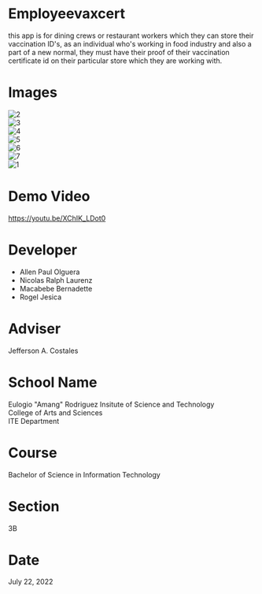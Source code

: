 # Employeevaxcert
  this app is for dining crews or restaurant workers which they can store their vaccination ID's, as an individual who's working in food industry and also a part of a new normal, they must have their proof of their vaccination certificate id on their particular store which they are working with.
# Images

![2](https://user-images.githubusercontent.com/109750859/180272337-cee9fb2e-d3e6-4ff7-8729-3d129e5506d9.png)<br />
![3](https://user-images.githubusercontent.com/109750859/180272343-a5977f4d-1c49-4bb9-9f9b-b3e4b16ce801.png)<br />
![4](https://user-images.githubusercontent.com/109750859/180272347-8fc6f912-a47c-45ea-8784-f0c29ee02dc8.png)<br />
![5](https://user-images.githubusercontent.com/109750859/180272352-be76909b-12c8-4493-a2bf-8ec63ce3fb17.png)<br />
![6](https://user-images.githubusercontent.com/109750859/180272354-a354118b-9767-4368-8509-5dd21ac0d54b.png)<br />
![7](https://user-images.githubusercontent.com/109750859/180272357-1d819662-4245-4427-8656-1ecb7c572e4e.png)<br />
![1](https://user-images.githubusercontent.com/109750859/180272360-fac0e86d-2d5a-4ce4-88b9-7697224a9df8.png)<br />

# Demo Video
https://youtu.be/XChIK_LDot0
# Developer
* Allen Paul Olguera
* Nicolas Ralph Laurenz
* Macabebe Bernadette
* Rogel Jesica
# Adviser
Jefferson A. Costales
# School Name
Eulogio "Amang" Rodriguez Insitute of Science and Technology<br />
College of Arts and Sciences<br />
ITE Department
# Course
Bachelor of Science in Information Technology
# Section 
3B
# Date
July 22, 2022

